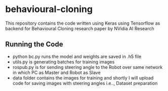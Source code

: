 # behavioural-cloning
This repository contains the code written using Keras using Tensorflow as backend for Behavioural Cloning research paper by NVidia AI Research 

## Running the Code

- python bc.py runs the model and weights are saved in .h5 file
- utils.py is generating batches for training images
- rospub.py is for sending steering angle to the Robot over same network in which PC as Master and Robot as Slave
- data folder contains the images for training and shortly I will upload code for saving images with steering angles i.e.., Dataset preparation

